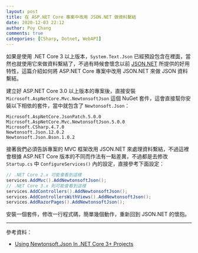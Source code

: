 ```yaml
---
layout: post
title: 在 ASP.NET Core 專案中改用 JSON.NET 做資料繫結
date: 2020-12-03 22:12
author: Poy Chang
comments: true
categories: [CSharp, Dotnet, WebAPI]
---
```


如果是使用 .NET Core 3 以上版本，`System.Text.Json` 已經預設包含在裡面，當然也就使用它來做資料繫結了，不過有時候會懷念以前 [JSON.NET](https://www.newtonsoft.com/json) 所提供的好用特性，這篇介紹如何將 ASP.NET Core 專案中改用 JSON.NET 來做 JSON 資料繫結。

建立好 ASP.NET Core 3.0 以上版本的專案後，直接安裝 `Microsoft.AspNetCore.Mvc.NewtonsoftJson` 這個 NuGet 套件，這會直接幫你安裝以下相依的套件，當中就包含了 `Newtonsoft.Json`：

```
Microsoft.AspNetCore.JsonPatch.5.0.0
Microsoft.AspNetCore.Mvc.NewtonsoftJson.5.0.0
Microsoft.CSharp.4.7.0
Newtonsoft.Json.12.0.2
Newtonsoft.Json.Bson.1.0.2
```

接著我們必須告訴專案的 MVC 框架改用 JSON.NET 來處理資料繫結，不過這裡會根據 ASP.NET Core 版本的不同而作法有一點差異，不過都是去修改 `Startup.cs` 中 `ConfigureServices()` 內的設定，直接參考下面設定：

```csharp
// .NET Core 2.x 可能會看到這樣
services.AddMvc().AddNewtonsoftJson();
// .NET Core 3.x 則可能會看到這樣
services.AddControllers().AddNewtonsoftJson();
services.AddControllersWithViews().AddNewtonsoftJson();
services.AddRazorPages().AddNewtonsoftJson();
```

安裝一個套件，修改一行程式碼，簡單幾個動作，重新回到 JSON.NET 的懷抱。

----------

參考資料：

* [Using Newtonsoft.Json In .NET Core 3+ Projects](https://dotnetcoretutorials.com/2019/12/19/using-newtonsoft-json-in-net-core-3-projects/)
